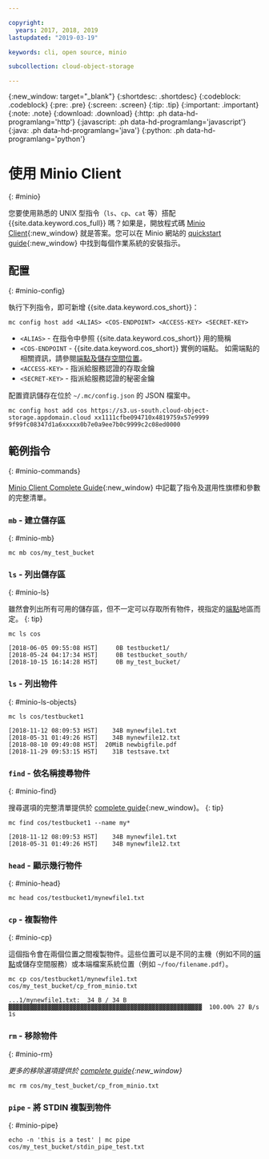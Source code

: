 ```yaml
---

copyright:
  years: 2017, 2018, 2019
lastupdated: "2019-03-19"

keywords: cli, open source, minio

subcollection: cloud-object-storage

---
```

{:new_window: target="_blank"}
{:shortdesc: .shortdesc}
{:codeblock: .codeblock}
{:pre: .pre}
{:screen: .screen}
{:tip: .tip}
{:important: .important}
{:note: .note}
{:download: .download} 
{:http: .ph data-hd-programlang='http'} 
{:javascript: .ph data-hd-programlang='javascript'} 
{:java: .ph data-hd-programlang='java'} 
{:python: .ph data-hd-programlang='python'}

# 使用 Minio Client
{: #minio}

您要使用熟悉的 UNIX 型指令（`ls`、`cp`、`cat` 等）搭配 {{site.data.keyword.cos_full}} 嗎？如果是，開放程式碼 [Minio Client](https://min.io/download#/linux){:new_window} 就是答案。您可以在 Minio 網站的 [quickstart guide](https://docs.min.io/docs/minio-client-quickstart-guide.html){:new_window} 中找到每個作業系統的安裝指示。

## 配置
{: #minio-config}

執行下列指令，即可新增 {{site.data.keyword.cos_short}}：

```
mc config host add <ALIAS> <COS-ENDPOINT> <ACCESS-KEY> <SECRET-KEY>
```

* `<ALIAS>` - 在指令中參照 {{site.data.keyword.cos_short}} 用的簡稱
* `<COS-ENDPOINT` - {{site.data.keyword.cos_short}} 實例的端點。 如需端點的相關資訊，請參閱[端點及儲存空間位置](/docs/services/cloud-object-storage?topic=cloud-object-storage-endpoints#endpoints)。
* `<ACCESS-KEY>` - 指派給服務認證的存取金鑰
* `<SECRET-KEY>` - 指派給服務認證的秘密金鑰

配置資訊儲存在位於 `~/.mc/config.json` 的 JSON 檔案中。

```
mc config host add cos https://s3.us-south.cloud-object-storage.appdomain.cloud xx1111cfbe094710x4819759x57e9999 9f99fc08347d1a6xxxxx0b7e0a9ee7b0c9999c2c08ed0000
```

## 範例指令
{: #minio-commands}

[Minio Client Complete Guide](https://docs.min.io/docs/minio-client-complete-guide){:new_window} 中記載了指令及選用性旗標和參數的完整清單。

### `mb` - 建立儲存區
{: #minio-mb}

```
mc mb cos/my_test_bucket
```

### `ls` - 列出儲存區
{: #minio-ls}

雖然會列出所有可用的儲存區，但不一定可以存取所有物件，視指定的[端點](/docs/services/cloud-object-storage?topic=cloud-object-storage-endpoints#endpoints)地區而定。
{: tip}

```
mc ls cos
```

```
[2018-06-05 09:55:08 HST]     0B testbucket1/
[2018-05-24 04:17:34 HST]     0B testbucket_south/
[2018-10-15 16:14:28 HST]     0B my_test_bucket/
```


### `ls` - 列出物件
{: #minio-ls-objects}

```
mc ls cos/testbucket1
```

```
[2018-11-12 08:09:53 HST]    34B mynewfile1.txt
[2018-05-31 01:49:26 HST]    34B mynewfile12.txt
[2018-08-10 09:49:08 HST]  20MiB newbigfile.pdf
[2018-11-29 09:53:15 HST]    31B testsave.txt
```

### `find` - 依名稱搜尋物件
{: #minio-find}

搜尋選項的完整清單提供於 [complete guide](https://docs.min.io/docs/minio-client-complete-guide#find){:new_window}。
{: tip}

```
mc find cos/testbucket1 --name my*
```

```
[2018-11-12 08:09:53 HST]    34B mynewfile1.txt
[2018-05-31 01:49:26 HST]    34B mynewfile12.txt
```

### `head` - 顯示幾行物件
{: #minio-head}

```
mc head cos/testbucket1/mynewfile1.txt
```

### `cp` - 複製物件
{: #minio-cp}

這個指令會在兩個位置之間複製物件。這些位置可以是不同的主機（例如不同的[端點](/docs/services/cloud-object-storage?topic=cloud-object-storage-endpoints#endpoints)或儲存空間服務）或本端檔案系統位置（例如 `~/foo/filename.pdf`）。
```
mc cp cos/testbucket1/mynewfile1.txt cos/my_test_bucket/cp_from_minio.txt
```

```
...1/mynewfile1.txt:  34 B / 34 B  ▓▓▓▓▓▓▓▓▓▓▓▓▓▓▓▓▓▓▓▓▓▓▓▓▓▓▓▓▓▓▓▓▓▓▓▓▓▓▓▓▓▓▓▓▓▓▓▓▓▓▓▓▓▓  100.00% 27 B/s 1s
```

### `rm` - 移除物件
{: #minio-rm}

*更多的移除選項提供於 [complete guide](https://docs.min.io/docs/minio-client-complete-guide#rm){:new_window}*

```
mc rm cos/my_test_bucket/cp_from_minio.txt
```

### `pipe` - 將 STDIN 複製到物件
{: #minio-pipe}

```
echo -n 'this is a test' | mc pipe cos/my_test_bucket/stdin_pipe_test.txt
```
